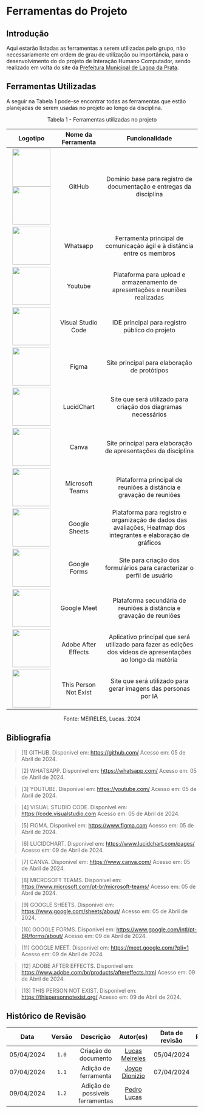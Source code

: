 # Ferramentas do Projeto

## Introdução
Aqui estarão listadas as ferramentas a serem utilizadas pelo grupo, não necessariamente em ordem de grau de utilização ou importância, para o desenvolvimento do do projeto de Interação Humano Computador, sendo realizado em volta do site da [Prefeitura Municipal de Lagoa da Prata](https://www.lagoadaprata.mg.gov.br/). 

## Ferramentas Utilizadas
A seguir na Tabela 1 pode-se encontrar todas as ferramentas que estão planejadas de serem usadas no projeto ao longo da disciplina.

<center>Tabela 1 - Ferramentas utilizadas no projeto </center>

|                                                                                                                                                                                                    Logotipo                                                                                                                                                                                                     |  Nome da Ferramenta   |                                                  Funcionalidade                                                  |
| :-------------------------------------------------------------------------------------------------------------------------------------------------------------------------------------------------------------------------------------------------------------------------------------------------------------------------------------------------------------------------------------------------------------: | :-------------------: | :--------------------------------------------------------------------------------------------------------------: |
| <img src="https://raw.githubusercontent.com/Interacao-Humano-Computador/2024.1-Prefeitura-Lagoa-da-Prata/main/docs/assets/images/icons/icon-githublight.png#only-light" width="100" height="100"> </img> <img src="https://raw.githubusercontent.com/Interacao-Humano-Computador/2024.1-Prefeitura-Lagoa-da-Prata/main/docs/assets/images/icons/icon-githubdark.png#only-dark" width="100" height="100"> </img> |        GitHub         |                       Domínio base para registro de documentação e entregas da disciplina                        |
|                                                                                                           <img src="https://raw.githubusercontent.com/Interacao-Humano-Computador/2024.1-Prefeitura-Lagoa-da-Prata/main/docs/assets/images/icons/icon-whatsapp.png" width="100" height="100"> </img>                                                                                                            |       Whatsapp        |                     Ferramenta principal de comunicação ágil e à distância entre os membros                      |
|                                                                                                            <img src="https://raw.githubusercontent.com/Interacao-Humano-Computador/2024.1-Prefeitura-Lagoa-da-Prata/main/docs/assets/images/icons/icon-youtube.png" width="100" height="100"> </img>                                                                                                            |        Youtube        |                  Plataforma para upload e armazenamento de apresentações e reuniões realizadas                   |
|                                                                                                            <img src="https://raw.githubusercontent.com/Interacao-Humano-Computador/2024.1-Prefeitura-Lagoa-da-Prata/main/docs/assets/images/icons/icon-vscode.png" width="100" height="100"> </img>                                                                                                             |  Visual Studio Code   |                                  IDE principal para registro público do projeto                                  |
|                                                                                                             <img src="https://raw.githubusercontent.com/Interacao-Humano-Computador/2024.1-Prefeitura-Lagoa-da-Prata/main/docs/assets/images/icons/icon-figma.png" width="100" height="100"> </img>                                                                                                             |         Figma         |                                   Site principal para elaboração de protótipos                                   |
|                                                                                                          <img src="https://raw.githubusercontent.com/Interacao-Humano-Computador/2024.1-Prefeitura-Lagoa-da-Prata/main/docs/assets/images/icons/icon-lucidchart.png" width="100" height="100"> </img>                                                                                                           |      LucidChart       |                          Site que será utilizado para criação dos diagramas necessários                          |
|                                                                                                             <img src="https://raw.githubusercontent.com/Interacao-Humano-Computador/2024.1-Prefeitura-Lagoa-da-Prata/main/docs/assets/images/icons/icon-canva.png" width="100" height="100"> </img>                                                                                                             |         Canva         |                          Site principal para elaboração de apresentações da disciplina                           |
|                                                                                                             <img src="https://raw.githubusercontent.com/Interacao-Humano-Computador/2024.1-Prefeitura-Lagoa-da-Prata/main/docs/assets/images/icons/icon-teams.png" width="100" height="100"> </img>                                                                                                             |    Microsoft Teams    |                       Plataforma principal de reuniões à distância e gravação de reuniões                        |
|                                                                                                         <img src="https://raw.githubusercontent.com/Interacao-Humano-Computador/2024.1-Prefeitura-Lagoa-da-Prata/main/docs/assets/images/icons/icon-googlesheets.png" width="100" height="100"> </img>                                                                                                          |     Google Sheets     | Plataforma para registro e organização de dados das avaliações, Heatmap dos integrantes e elaboração de gráficos |
|                                                                                                          <img src="https://raw.githubusercontent.com/Interacao-Humano-Computador/2024.1-Prefeitura-Lagoa-da-Prata/main/docs/assets/images/icons/icon-googleforms.png" width="100" height="100"> </img>                                                                                                           |     Google Forms      |                     Site para criação dos formulários para caracterizar o perfil de usuário                      |
|                                                                                                          <img src="https://raw.githubusercontent.com/Interacao-Humano-Computador/2024.1-Prefeitura-Lagoa-da-Prata/main/docs/assets/images/icons/icon-googlemeet.png" width="100" height="100"> </img>                                                                                                           |      Google Meet      |                       Plataforma secundária de reuniões à distância e gravação de reuniões                       |
|                                                                                                       <img src="https://raw.githubusercontent.com/Interacao-Humano-Computador/2024.1-Prefeitura-Lagoa-da-Prata/main/docs/assets/images/icons/icon-adobeaftereffects.png" width="100" height="100"> </img>                                                                                                       |  Adobe After Effects  |  Aplicativo principal que será utilizado para fazer as edições dos vídeos de apresentações ao longo da matéria   |
|                                                                                                      <img src="https://raw.githubusercontent.com/Interacao-Humano-Computador/2024.1-Prefeitura-Lagoa-da-Prata/main/docs/assets/images/icons/icon-thispersonnotexist.png" width="100" height="100"> </img>                                                                                                       | This Person Not Exist |                          Site que será utilizado para gerar imagens das personas por IA                          |
 



<center> Fonte: MEIRELES, Lucas. 2024 </center>

## Bibliografia

> [1] GITHUB. Disponivel em: https://github.com/ Acesso em: 05 de Abril de 2024. 

> [2] WHATSAPP. Disponivel em: https://whatsapp.com/ Acesso em: 05 de Abril de 2024. 

> [3] YOUTUBE. Disponivel em: https://youtube.com/ Acesso em: 05 de Abril de 2024.

> [4] VISUAL STUDIO CODE. Disponivel em: https://code.visualstudio.com Acesso em: 05 de Abril de 2024.

> [5] FIGMA. Disponivel em: https://www.figma.com Acesso em: 05 de Abril de 2024.

> [6] LUCIDCHART. Disponivel em: https://www.lucidchart.com/pages/ Acesso em: 09 de Abril de 2024.

> [7] CANVA. Disponivel em: https://www.canva.com/ Acesso em: 05 de Abril de 2024.

> [8] MICROSOFT TEAMS. Disponivel em: https://www.microsoft.com/pt-br/microsoft-teams/ Acesso em: 05 de Abril de 2024.

> [9] GOOGLE SHEETS. Disponivel em: https://www.google.com/sheets/about/ Acesso em: 05 de Abril de 2024.

> [10] GOOGLE FORMS. Disponivel em: https://www.google.com/intl/pt-BR/forms/about/ Acesso em: 09 de Abril de 2024.

> [11] GOOGLE MEET. Disponivel em: https://meet.google.com/?pli=1 Acesso em: 09 de Abril de 2024.

> [12] ADOBE AFTER EFFECTS. Disponivel em: https://www.adobe.com/br/products/aftereffects.html Acesso em: 09 de Abril de 2024. 

> [13] THIS PERSON NOT EXIST. Disponivel em: https://thispersonnotexist.org/ Acesso em: 09 de Abril de 2024. 




## Histórico de Revisão

|    Data    | Versão |            Descrição            |                  Autor(es)                   | Data de revisão |                 Revisor(es)                 |
| :--------: | :----: | :-----------------------------: | :------------------------------------------: | :-------------: | :-----------------------------------------: |
| 05/04/2024 | `1.0`  |      Criação do documento       | [Lucas Meireles](https://github.com/Katuner) |   05/04/2024    | [Pedro Lucas](https://github.com/lucasdray) |
| 07/04/2024 | `1.1`  |      Adição de ferramenta       |   [Joyce Dionizio](https://github.com/jdm)   |   07/04/2024    | [Pedro Lucas](https://github.com/lucasdray) |
| 09/04/2024 | `1.2`  | Adição de possiveis ferramentas | [Pedro Lucas](https://github.com/lucasdray)  |                 |                                             |